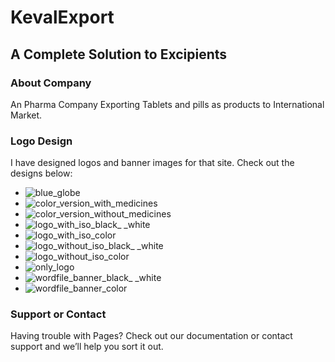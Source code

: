 # KevalExport
## A Complete Solution to Excipients

### About Company
An Pharma Company Exporting Tablets and pills as products to International Market.

### Logo Design
I have designed logos and banner images for that site. Check out the designs below:

* ![blue_globe](https://cloud.githubusercontent.com/assets/745815/19018981/a97568a2-8892-11e6-8060-9378930bb44a.png)
* ![color_version_with_medicines](https://cloud.githubusercontent.com/assets/745815/19018989/aa8bc182-8892-11e6-8362-4fd7aded39eb.png)
* ![color_version_without_medicines](https://cloud.githubusercontent.com/assets/745815/19018980/a948736a-8892-11e6-8acf-710ded219a11.png)
* ![logo_with_iso_black_ _white](https://cloud.githubusercontent.com/assets/745815/19018982/a9db50a4-8892-11e6-9ace-a7d6fb3a7fe5.png)
* ![logo_with_iso_color](https://cloud.githubusercontent.com/assets/745815/19018983/a9ec5728-8892-11e6-8e1f-70004f25cb38.png)
* ![logo_without_iso_black_ _white](https://cloud.githubusercontent.com/assets/745815/19018984/aa0f311c-8892-11e6-95ab-3fa103d43494.png)
* ![logo_without_iso_color](https://cloud.githubusercontent.com/assets/745815/19018986/aa4a4e5a-8892-11e6-996b-2445c8317ce4.png)
* ![only_logo](https://cloud.githubusercontent.com/assets/745815/19018988/aa62a5e0-8892-11e6-8893-338d1ce41ea3.png)
* ![wordfile_banner_black_ _white](https://cloud.githubusercontent.com/assets/745815/19018985/aa45a8f0-8892-11e6-89e1-2e05d9a4ca27.png)
* ![wordfile_banner_color](https://cloud.githubusercontent.com/assets/745815/19018987/aa52a776-8892-11e6-95d5-f73c407d6540.png)


### Support or Contact
Having trouble with Pages? Check out our documentation or contact support and we’ll help you sort it out.
